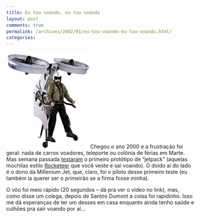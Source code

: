 ```yaml
---
title: Eu tou voando, eu tou voando
layout: post
comments: true
permalink: /archives/2002/01/eu-tou-voando-eu-tou-voando.html/
categories:
---
```

[<img src="/wp-content/uploads/2002/01/jetpack.jpg" alt="" title="jetpack" width="225" height="259" class="alignleft size-full wp-image-4394" />][1]Chegou o ano 2000 e a frustração foi geral: nada de carros voadores, teleporte ou colônia de férias em Marte. Mas semana passada <a href="http://www.wired.com/news/technology/0,1282,49792,00.html" >testaram</a> o primeiro protótipo de &#8220;jetpack&#8221; (aquelas mochilas estilo [Rocketeer][2] que você veste e sai voando). O doido aí do lado é o dono da Millenium Jet, que, claro, foi o piloto desse primeiro teste (eu também ia querer ser o primeirão se a firma fosse minha).

O vôo foi meio rápido (20 segundos &#8211; dá pra ver o vídeo no link), mas, como disse um colega, depois de Santos Dumont a coisa foi rapidinho. Isso me dá esperanças de ter um desses em casa enquanto ainda tenho saúde e culhões pra sair voando por aí&#8230;

 [1]: /wp-content/uploads/2002/01/jetpack.jpg
 [2]: http://www.enter.net/~rocketeer/main.html

